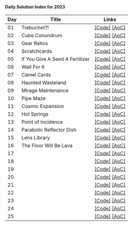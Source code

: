#### Daily Solution Index for 2023

| Day | Title                           | Links                                                                                                                                                                          |
|-----|---------------------------------|--------------------------------------------------------------------------------------------------------------------------------------------------------------------------------|
| 01  | Trebuchet?!                     | [\[Code\]](https://github.com/nbulteau/adventofcode-kotlin/blob/main/src/main/kotlin/me/nicolas/adventofcode/year2023/Day01.kt) [\[AoC\]](http://adventofcode.com/2023/day/1)  |
| 02  | Cube Conundrum                  | [\[Code\]](https://github.com/nbulteau/adventofcode-kotlin/blob/main/src/main/kotlin/me/nicolas/adventofcode/year2023/Day02.kt) [\[AoC\]](http://adventofcode.com/2023/day/2)  |
| 03  | Gear Ratios                     | [\[Code\]](https://github.com/nbulteau/adventofcode-kotlin/blob/main/src/main/kotlin/me/nicolas/adventofcode/year2023/Day03.kt) [\[AoC\]](http://adventofcode.com/2023/day/3)  |
| 04  | Scratchcards                    | [\[Code\]](https://github.com/nbulteau/adventofcode-kotlin/blob/main/src/main/kotlin/me/nicolas/adventofcode/year2023/Day04.kt) [\[AoC\]](http://adventofcode.com/2023/day/4)  |
| 05  | If You Give A Seed A Fertilizer | [\[Code\]](https://github.com/nbulteau/adventofcode-kotlin/blob/main/src/main/kotlin/me/nicolas/adventofcode/year2023/Day05.kt) [\[AoC\]](http://adventofcode.com/2023/day/5)  |
| 06  | Wait For It                     | [\[Code\]](https://github.com/nbulteau/adventofcode-kotlin/blob/main/src/main/kotlin/me/nicolas/adventofcode/year2023/Day06.kt) [\[AoC\]](http://adventofcode.com/2023/day/6)  |
| 07  | Camel Cards                     | [\[Code\]](https://github.com/nbulteau/adventofcode-kotlin/blob/main/src/main/kotlin/me/nicolas/adventofcode/year2023/Day07.kt) [\[AoC\]](http://adventofcode.com/2023/day/7)  |
| 08  | Haunted Wasteland               | [\[Code\]](https://github.com/nbulteau/adventofcode-kotlin/blob/main/src/main/kotlin/me/nicolas/adventofcode/year2023/Day08.kt) [\[AoC\]](http://adventofcode.com/2023/day/8)  |
| 09  | Mirage Maintenance              | [\[Code\]](https://github.com/nbulteau/adventofcode-kotlin/blob/main/src/main/kotlin/me/nicolas/adventofcode/year2023/Day09.kt) [\[AoC\]](http://adventofcode.com/2023/day/9)  |
| 10  | Pipe Maze                       | [\[Code\]](https://github.com/nbulteau/adventofcode-kotlin/blob/main/src/main/kotlin/me/nicolas/adventofcode/year2023/Day10.kt) [\[AoC\]](http://adventofcode.com/2023/day/10) |
| 11  | Cosmic Expansion                | [\[Code\]](https://github.com/nbulteau/adventofcode-kotlin/blob/main/src/main/kotlin/me/nicolas/adventofcode/year2023/Day11.kt) [\[AoC\]](http://adventofcode.com/2023/day/11) |
| 12  | Hot Springs                     | [\[Code\]](https://github.com/nbulteau/adventofcode-kotlin/blob/main/src/main/kotlin/me/nicolas/adventofcode/year2023/Day12.kt) [\[AoC\]](http://adventofcode.com/2023/day/12) |
| 13  | Point of Incidence              | [\[Code\]](https://github.com/nbulteau/adventofcode-kotlin/blob/main/src/main/kotlin/me/nicolas/adventofcode/year2023/Day13.kt) [\[AoC\]](http://adventofcode.com/2023/day/13) |
| 14  | Parabolic Reflector Dish        | [\[Code\]](https://github.com/nbulteau/adventofcode-kotlin/blob/main/src/main/kotlin/me/nicolas/adventofcode/year2023/Day14.kt) [\[AoC\]](http://adventofcode.com/2023/day/14) |
| 15  | Lens Library                    | [\[Code\]](https://github.com/nbulteau/adventofcode-kotlin/blob/main/src/main/kotlin/me/nicolas/adventofcode/year2023/Day15.kt) [\[AoC\]](http://adventofcode.com/2023/day/15) |
| 16  | The Floor Will Be Lava          | [\[Code\]](https://github.com/nbulteau/adventofcode-kotlin/blob/main/src/main/kotlin/me/nicolas/adventofcode/year2023/Day16.kt) [\[AoC\]](http://adventofcode.com/2023/day/16) |
| 17  |                                 | [\[Code\]](https://github.com/nbulteau/adventofcode-kotlin/blob/main/src/main/kotlin/me/nicolas/adventofcode/year2023/Day17.kt) [\[AoC\]](http://adventofcode.com/2023/day/17) |
| 18  |                                 | [\[Code\]](https://github.com/nbulteau/adventofcode-kotlin/blob/main/src/main/kotlin/me/nicolas/adventofcode/year2023/Day18.kt) [\[AoC\]](http://adventofcode.com/2023/day/18) |
| 19  |                                 | [\[Code\]](https://github.com/nbulteau/adventofcode-kotlin/blob/main/src/main/kotlin/me/nicolas/adventofcode/year2023/Day19.kt) [\[AoC\]](http://adventofcode.com/2023/day/19) |
| 20  |                                 | [\[Code\]](https://github.com/nbulteau/adventofcode-kotlin/blob/main/src/main/kotlin/me/nicolas/adventofcode/year2023/Day20.kt) [\[AoC\]](http://adventofcode.com/2023/day/20) |
| 21  |                                 | [\[Code\]](https://github.com/nbulteau/adventofcode-kotlin/blob/main/src/main/kotlin/me/nicolas/adventofcode/year2023/Day21.kt) [\[AoC\]](http://adventofcode.com/2023/day/21) |
| 22  |                                 | [\[Code\]](https://github.com/nbulteau/adventofcode-kotlin/blob/main/src/main/kotlin/me/nicolas/adventofcode/year2023/Day22.kt) [\[AoC\]](http://adventofcode.com/2023/day/22) |
| 23  |                                 | [\[Code\]](https://github.com/nbulteau/adventofcode-kotlin/blob/main/src/main/kotlin/me/nicolas/adventofcode/year2023/Day23.kt) [\[AoC\]](http://adventofcode.com/2023/day/23) |
| 24  |                                 | [\[Code\]](https://github.com/nbulteau/adventofcode-kotlin/blob/main/src/main/kotlin/me/nicolas/adventofcode/year2023/Day24.kt) [\[AoC\]](http://adventofcode.com/2023/day/24) |
| 25  |                                 | [\[Code\]](https://github.com/nbulteau/adventofcode-kotlin/blob/main/src/main/kotlin/me/nicolas/adventofcode/year2023/Day25.kt) [\[AoC\]](http://adventofcode.com/2023/day/25) |
                                                        

